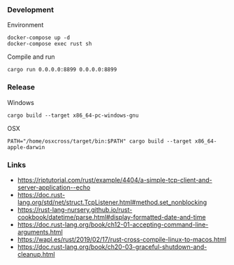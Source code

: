 ### Development

Environment

```
docker-compose up -d
docker-compose exec rust sh
```

Compile and run

```
cargo run 0.0.0.0:8899 0.0.0.0:8899
```

### Release

Windows 

```
cargo build --target x86_64-pc-windows-gnu
```

OSX 

```
PATH="/home/osxcross/target/bin:$PATH" cargo build --target x86_64-apple-darwin
```

### Links

- https://riptutorial.com/rust/example/4404/a-simple-tcp-client-and-server-application--echo
- https://doc.rust-lang.org/std/net/struct.TcpListener.html#method.set_nonblocking
- https://rust-lang-nursery.github.io/rust-cookbook/datetime/parse.html#display-formatted-date-and-time
- https://doc.rust-lang.org/book/ch12-01-accepting-command-line-arguments.html
- https://wapl.es/rust/2019/02/17/rust-cross-compile-linux-to-macos.html
- https://doc.rust-lang.org/book/ch20-03-graceful-shutdown-and-cleanup.html
